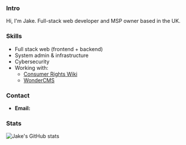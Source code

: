 ### Intro
Hi, I'm Jake. Full-stack web developer and MSP owner based in the UK.

### Skills
- Full stack web (frontend + backend)
- System admin & infrastructure
- Cybersecurity
- Working with:
  - [Consumer Rights Wiki](https://github.com/Consumer-Rights-Wiki-Org)
  - [WonderCMS](https://github.com/WonderCMS)

### Contact
- **Email:** 



### Stats
![Jake's GitHub stats](https://github-readme-stats.vercel.app/api?username=codedbyjake&show_icons=true&theme=gruvbox)
